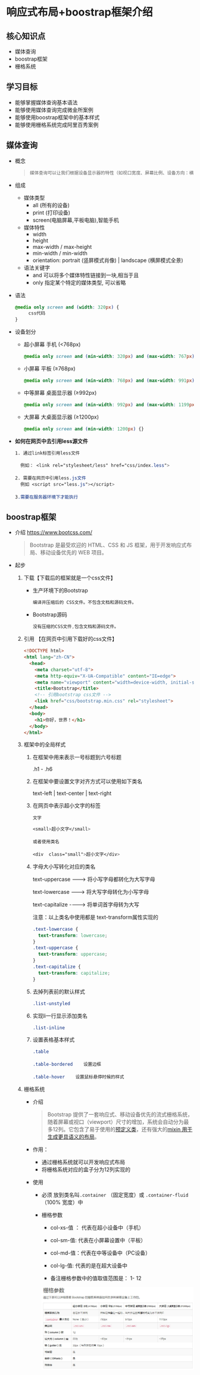 # 响应式布局+boostrap框架介绍

## 核心知识点

- 媒体查询
- boostrap框架
- 栅格系统

## 学习目标

- 能够掌握媒体查询基本语法
- 能够使用媒体查询完成微金所案例
- 能够使用boostrap框架中的基本样式
- 能够使用栅格系统完成阿里百秀案例

## 媒体查询

- 概念

  > ```css
  > 媒体查询可以让我们根据设备显示器的特性（如视口宽度、屏幕比例、设备方向：横向或纵向）为其设定CSS样式，媒体查询由媒体类型和一个或多个检测媒体特性的条件表达式组成。媒体查询中可用于检测的媒体特性有 width 、 height 和 color （等）。使用媒体查询，可以在不改变页面内容的情况下，为特定的一些输出设备定制显示效果。
  > ```

- 组成

  - 媒体类型
    - all  (所有的设备)
    - print (打印设备)
    - screen(电脑屏幕,平板电脑),智能手机
  - 媒体特性
    - width 
    - height
    - max-width / max-height 
    - min-width / min-width
    - orientation: portrait (竖屏模式肖像)  | landscape (横屏模式全景)
  - 语法关键字
    - and  可以将多个媒体特性链接到一块,相当于且
    - only   指定某个特定的媒体类型, 可以省略

- 语法

  ```css
  @media only screen and (width: 320px) {
       css代码
  }
  ```

- 设备划分

  - 超小屏幕  手机 (<768px)

    ```css
    @media only screen and (min-width: 320px) and (max-width: 767px) {}
    ```

  - 小屏幕 平板 (≥768px)

    ```css
    @media only screen and (min-width: 768px) and (max-width: 991px) {}
    ```

  - 中等屏幕 桌面显示器 (≥992px) 

    ```css
    @media only screen and (min-width: 992px) and (max-width: 1199px) {}
    ```

  - 大屏幕 大桌面显示器 (≥1200px)

    ```css
    @media only screen and (min-width: 1200px) {}
    ```

- **如何在网页中去引用less源文件**

  ```css
  1. 通过link标签引用less文件
  
    例如： <link rel="stylesheet/less" href="css/index.less">
  
  2. 需要在网页中引用less.js文件
    例如 <script src="less.js"></script>
   
  3.需要在服务器环境下才能执行
  ```

## boostrap框架

- 介绍  <https://www.bootcss.com/>

  > Bootstrap 是最受欢迎的 HTML、CSS 和 JS 框架，用于开发响应式布局、移动设备优先的 WEB 项目。

- 起步

  1. 下载【下载后的框架就是一个css文件】

     - 生产环境下的Bootstrap 

       ```css
       编译并压缩后的 CSS文件。不包含文档和源码文件。
       ```

     - Bootstrap源码

       ```css
       没有压缩的CSS文件,包含文档和源码文件。
       ```

  2. 引用 【在网页中引用下载好的css文件】

     ```html
     <!DOCTYPE html>
     <html lang="zh-CN">
       <head>
         <meta charset="utf-8">
         <meta http-equiv="X-UA-Compatible" content="IE=edge">
         <meta name="viewport" content="width=device-width, initial-scale=1">
         <title>Bootstrap</title>
         <!-- 引用bootstrap css文件 -->
         <link href="css/bootstrap.min.css" rel="stylesheet">
       </head>
       <body>
         <h1>你好，世界！</h1>
       </body>
     </html>
     ```

  3. 框架中的全局样式

     1. 在框架中用来表示一号标题到六号标题

        .h1 -  .h6

     2. 在框架中要设置文字对齐方式可以使用如下类名

         text-left  | text-center  | text-right

     3. 在网页中表示超小文字的标签

        <small>文字</small>

        ```css
        <small>超小文字</small>
        
        或者使用类名
        
        <div  class="small">超小文字</div>	
        ```

     4. 字母大小写转化对应的类名

        text-uppercase  ---> 将小写字母都转化为大写字母

        text-lowercase  ---> 将大写字母转化为小写字母

        text-capitalize  ----> 将单词首字母转为大写

        注意：以上类名中使用都是   text-transform属性实现的

        ```css
        .text-lowercase {
          text-transform: lowercase;
        }
        .text-uppercase {
          text-transform: uppercase;
        }
        .text-capitalize {
          text-transform: capitalize;
        }
        ```

     5. 去掉列表前的默认样式

        ```css
        .list-unstyled
        ```

     6. 实现li一行显示添加类名

        ```css
        .list-inline
        ```

     7. 设置表格基本样式

        ```css
        .table
        
        .table-bordered    设置边框
        
        .table-hover    设置鼠标悬停时候的样式
        ```

        

  4. 栅格系统

     - 介绍

       > Bootstrap 提供了一套响应式、移动设备优先的流式栅格系统，随着屏幕或视口（viewport）尺寸的增加，系统会自动分为最多12列。它包含了易于使用的[预定义类](#grid-example-basic)，还有强大的[mixin 用于生成更具语义的布局](#grid-less)。

     - 作用：

       - 通过栅格系统就可以开发响应式布局
       - 将栅格系统对应的盒子分为12列实现的

     - 使用

       - 必须 放到类名叫`.container` （固定宽度）或 `.container-fluid` （100% 宽度）中

       - 栅格参数

         - col-xs-值 ： 代表在超小设备中（手机）

         - col-sm-值:   代表在小屏幕设置中（平板）

         - col-md-值：代表在中等设备中（PC设备）

         - col-lg-值:  代表的是在超大设备中

         - 备注栅格参数中的值取值范围是： 1- 12

           

         ![1574823986424](1574823986424.png)

